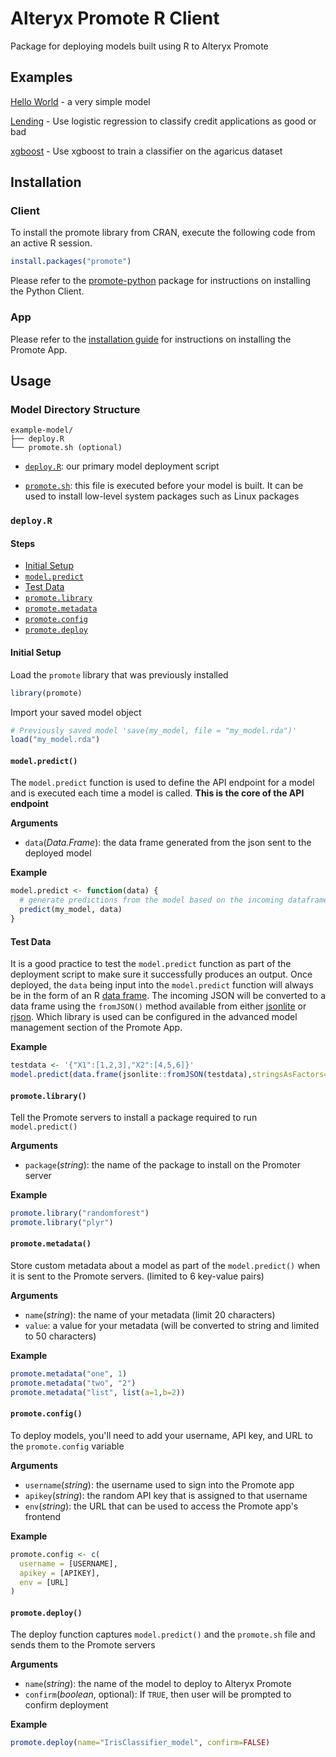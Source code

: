 # Alteryx Promote R Client
Package for deploying models built using R to Alteryx Promote

## Examples
[Hello World](examples/helloworld) - a very simple model

[Lending](examples/lending) - Use logistic regression to classify credit applications as good or bad

[xgboost](examples/xgboost) - Use xgboost to train a classifier on the agaricus dataset

## Installation
### Client
To install the promote library from CRAN, execute the following code from an active R session.
```r
install.packages("promote")
```

Please refer to the [promote-python](https://github.com/alteryx/promote-python) package for instructions on installing the Python Client.

### App
Please refer to the [installation guide](https://help.alteryx.com/promote/current/Administer/Installation.htm?tocpath=Administer%7C_____2) for instructions on installing the Promote App.

## Usage
### Model Directory Structure
```
example-model/
├── deploy.R
└── promote.sh (optional)
```

- [`deploy.R`](#deployr): our primary model deployment script

- [`promote.sh`](#promotesh): this file is executed before your model is built. It can be used to install low-level system packages such as Linux packages

### `deploy.R`
#### Steps
- [Initial Setup](#setup)
- [`model.predict`](#modelpredict)
- [Test Data](#testing)
- [`promote.library`](#promotelibrary)
- [`promote.metadata`](#promotemetadata)
- [`promote.config`](#promoteconfig)
- [`promote.deploy`](#promotedeploy)

#### <a name="setup"></a>Initial Setup
Load the `promote` library that was previously installed
```r
library(promote)
```

Import your saved model object
```r
# Previously saved model 'save(my_model, file = "my_model.rda")'
load("my_model.rda")
```

#### `model.predict()`
The `model.predict` function is used to define the API endpoint for a model and is executed each time a model is called. **This is the core of the API endpoint**

**Arguments**
- `data`(_Data.Frame_): the data frame generated from the json sent to the deployed model

**Example**
```r
model.predict <- function(data) {
  # generate predictions from the model based on the incoming dataframe
  predict(my_model, data)
}
```

#### <a name="testing"></a>Test Data
It is a good practice to test the `model.predict` function as part of the deployment script to make sure it successfully produces an output. Once deployed, the `data` being input into the `model.predict` function will always be in the form of an R [data frame](https://stat.ethz.ch/R-manual/R-devel/library/base/html/data.frame.html). The incoming JSON will be converted to a data frame using the `fromJSON()` method available from either [jsonlite](https://cran.r-project.org/web/packages/jsonlite/jsonlite.pdf) or [rjson](https://cran.r-project.org/web/packages/rjson/rjson.pdf). Which library is used can be configured in the advanced model management section of the Promote App.

**Example**
```r
testdata <- '{"X1":[1,2,3],"X2":[4,5,6]}'
model.predict(data.frame(jsonlite::fromJSON(testdata),stringsAsFactors=TRUE))

```

#### `promote.library()`
Tell the Promote servers to install a package required to run `model.predict()`

**Arguments**
- `package`(_string_): the name of the package to install on the Promoter server

**Example**
```r
promote.library("randomforest")
promote.library("plyr")
```

#### `promote.metadata()`
Store custom metadata about a model as part of the `model.predict()` when it is sent to the Promote servers. (limited to 6 key-value pairs)

**Arguments**
- `name`(_string_): the name of your metadata (limit 20 characters)
- `value`: a value for your metadata (will be converted to string and limited to 50 characters)

**Example**
```r
promote.metadata("one", 1)
promote.metadata("two", "2")
promote.metadata("list", list(a=1,b=2))
```

#### `promote.config()`
To deploy models, you'll need to add your username, API key, and URL to the `promote.config` variable

**Arguments**
- `username`(_string_): the username used to sign into the Promote app
- `apikey`(_string_): the random API key that is assigned to that username
- `env`(_string_): the URL that can be used to access the Promote app's frontend

**Example**
```r
promote.config <- c(
  username = [USERNAME],
  apikey = [APIKEY],
  env = [URL]
)
```

#### `promote.deploy()`
The deploy function captures `model.predict()` and the `promote.sh` file and sends them to the Promote servers

**Arguments**
- `name`(_string_): the name of the model to deploy to Alteryx Promote
- `confirm`(_boolean_, optional): If `TRUE`, then user will be prompted to confirm deployment

**Example**
```r
promote.deploy(name="IrisClassifier_model", confirm=FALSE)
```
